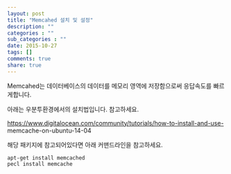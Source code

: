 ```yaml
---
layout: post
title: "Memcahed 설치 및 설정"
description: ""
categories : ""
sub_categories : ""
date: 2015-10-27
tags: []
comments: true
share: true
---
```


Memcahed는 데이터베이스의 데이터를 메모리 영역에 저장함으로써 응답속도를 빠르게합니다.

아래는 우분투환경에서의 설치법입니다. 참고하세요.

https://www.digitalocean.com/community/tutorials/how-to-install-and-use-
memcache-on-ubuntu-14-04

  

해당 패키지에 참고되어있다면 아래 커맨드라인을 참고하세요.

  

    apt-get install memcached
    pecl install memcache

  


